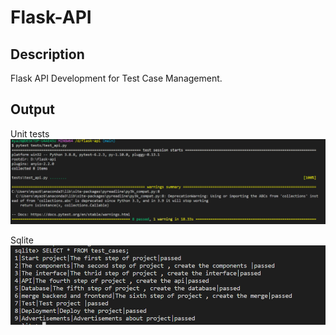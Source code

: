 # Flask-API

## Description

Flask API Development for Test Case Management.

## Output

Unit tests
![Alt text](img/unitTest.PNG)

Sqlite
![Alt text](img/DsqliteB.PNG)
